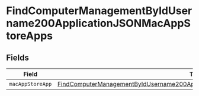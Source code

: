 # FindComputerManagementByIdUsername200ApplicationJSONMacAppStoreApps


## Fields

| Field                                                                                                                                                                                             | Type                                                                                                                                                                                              | Required                                                                                                                                                                                          | Description                                                                                                                                                                                       |
| ------------------------------------------------------------------------------------------------------------------------------------------------------------------------------------------------- | ------------------------------------------------------------------------------------------------------------------------------------------------------------------------------------------------- | ------------------------------------------------------------------------------------------------------------------------------------------------------------------------------------------------- | ------------------------------------------------------------------------------------------------------------------------------------------------------------------------------------------------- |
| `macAppStoreApp`                                                                                                                                                                                  | [FindComputerManagementByIdUsername200ApplicationJSONMacAppStoreAppsMacAppStoreApp](../../models/operations/findcomputermanagementbyidusername200applicationjsonmacappstoreappsmacappstoreapp.md) | :heavy_minus_sign:                                                                                                                                                                                | N/A                                                                                                                                                                                               |